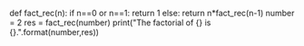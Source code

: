 def fact_rec(n):
 if n==0 or n==1:
   return 1
 else:
   return n*fact_rec(n-1)
number = 2
res = fact_rec(number)
print("The factorial of {} is {}.".format(number,res))